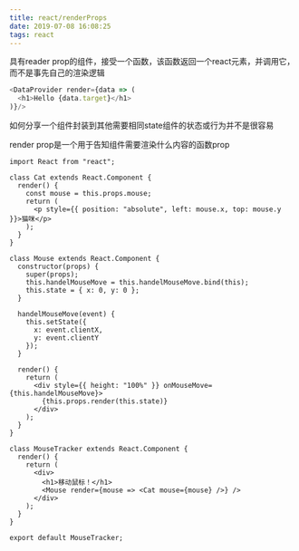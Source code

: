 ```yaml
---
title: react/renderProps
date: 2019-07-08 16:08:25
tags: react
---
```


具有reader prop的组件，接受一个函数，该函数返回一个react元素，并调用它，而不是事先自己的渲染逻辑

```javascript
<DataProvider render={data => (
  <h1>Hello {data.target}</h1>
)}/>
```

如何分享一个组件封装到其他需要相同state组件的状态或行为并不是很容易

render prop是一个用于告知组件需要渲染什么内容的函数prop

```javasccript
import React from "react";

class Cat extends React.Component {
  render() {
    const mouse = this.props.mouse;
    return (
      <p style={{ position: "absolute", left: mouse.x, top: mouse.y }}>猫咪</p>
    );
  }
}

class Mouse extends React.Component {
  constructor(props) {
    super(props);
    this.handelMouseMove = this.handelMouseMove.bind(this);
    this.state = { x: 0, y: 0 };
  }

  handelMouseMove(event) {
    this.setState({
      x: event.clientX,
      y: event.clientY
    });
  }

  render() {
    return (
      <div style={{ height: "100%" }} onMouseMove={this.handelMouseMove}>
        {this.props.render(this.state)}
      </div>
    );
  }
}

class MouseTracker extends React.Component {
  render() {
    return (
      <div>
        <h1>移动鼠标！</h1>
        <Mouse render={mouse => <Cat mouse={mouse} />} />
      </div>
    );
  }
}

export default MouseTracker;

```

